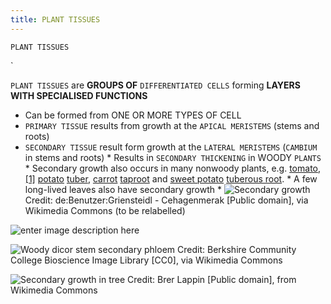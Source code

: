 ```yaml
---
title: PLANT TISSUES
---
```

`PLANT TISSUES`

`

 `PLANT TISSUES` are **GROUPS OF** `DIFFERENTIATED CELLS` forming **LAYERS WITH SPECIALISED FUNCTIONS**
* Can be formed from ONE OR MORE TYPES OF CELL
* `PRIMARY TISSUE`  results from growth at the `APICAL MERISTEMS` (stems and roots)
* `SECONDARY TISSUE` result form growth at the `LATERAL MERISTEMS` (`CAMBIUM` in stems and roots)
        * Results in `SECONDARY THICKENING` in WOODY `PLANTS`
        * Secondary growth also occurs in many nonwoody plants, e.g. [tomato](https://en.wikipedia.org/wiki/Tomato "Tomato"),[[1]](https://en.wikipedia.org/wiki/Secondary_growth#cite_note-1)  [potato](https://en.wikipedia.org/wiki/Potato "Potato")  [tuber](https://en.wikipedia.org/wiki/Tuber "Tuber"), [carrot](https://en.wikipedia.org/wiki/Carrot "Carrot")  [taproot](https://en.wikipedia.org/wiki/Taproot "Taproot") and [sweet potato](https://en.wikipedia.org/wiki/Sweet_potato "Sweet potato")  [tuberous root](https://en.wikipedia.org/wiki/Tuberous_root "Tuberous root"). 
        * A few long-lived leaves also have secondary growth
        * 
        ![Secondary growth](https://upload.wikimedia.org/wikipedia/commons/6/6a/Racine2_Dutch_text.jpg)
        Credit: de:Benutzer:Griensteidl - Cehagenmerak [Public domain], via Wikimedia Commons (to be relabelled)
        
![enter image description here](https://lh3.googleusercontent.com/x3YR7qKlYbxfBW-bMQ4RBDSv6eyWOEW6-UbGNSuT4J-nUyVU2CYJkU8suD-YOx3G2pvkxgVgsAtOPg "FEB 18 2c Q")

![Woody dicor stem secondary phloem](https://upload.wikimedia.org/wikipedia/commons/c/c8/Woody_Dicot_Stem_Secondary_Phloem_in_Two_Year_Tilia_%2834319701184%29.jpg)
Credit: Berkshire Community College  Bioscience Image Library [CC0], via Wikimedia Commons


![Secondary growth in tree](https://upload.wikimedia.org/wikipedia/commons/9/9b/Tree_secondary_components_diagram.png)
Credit: Brer Lappin [Public domain], from Wikimedia Commons
